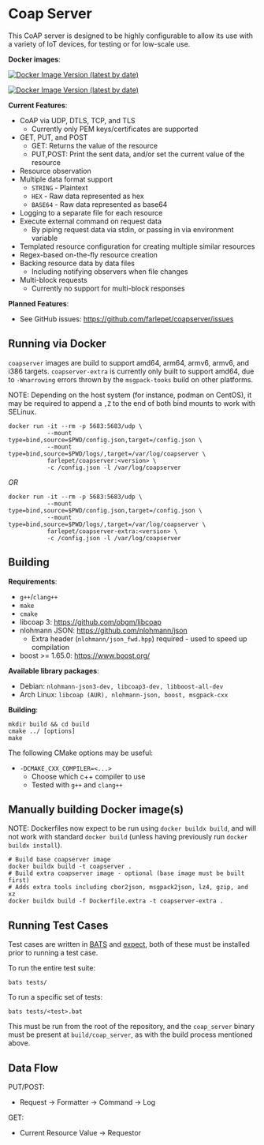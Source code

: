 Coap Server
===========

This CoAP server is designed to be highly configurable to allow its use with a
variety of IoT devices, for testing or for low-scale use.

__Docker images__:

[![Docker Image Version (latest by date)](https://img.shields.io/docker/v/farlepet/coapserver?label=coapserver)](https://hub.docker.com/r/farlepet/coapserver)

[![Docker Image Version (latest by date)](https://img.shields.io/docker/v/farlepet/coapserver-extra?label=coapserver-extra)](https://hub.docker.com/r/farlepet/coapserver-extra)

__Current Features__:
 - CoAP via UDP, DTLS, TCP, and TLS
    - Currently only PEM keys/certificates are supported
 - GET, PUT, and POST
    - GET: Returns the value of the resource
    - PUT,POST: Print the sent data, and/or set the current value of the resource
 - Resource observation
 - Multiple data format support
    - `STRING`  - Plaintext
    - `HEX`     - Raw data represented as hex
    - `BASE64`  - Raw data represented as base64
 - Logging to a separate file for each resource
 - Execute external command on request data
   - By piping request data via stdin, or passing in via environment variable
 - Templated resource configuration for creating multiple similar resources
 - Regex-based on-the-fly resource creation
 - Backing resource data by data files
   - Including notifying observers when file changes
 - Multi-block requests
    - Currently no support for multi-block responses

__Planned Features__:
 - See GitHub issues: https://github.com/farlepet/coapserver/issues


Running via Docker
------------------

`coapserver` images are build to support amd64, arm64, armv6, armv6, and i386
targets. `coapserver-extra` is currently only built to support amd64, due to
`-Wnarrowing` errors thrown by the `msgpack-tooks` build on other platforms.

NOTE: Depending on the host system (for instance, podman on CentOS), it may be
required to append a `,Z` to the end of both bind mounts to work with SELinux.

    docker run -it --rm -p 5683:5683/udp \
               --mount type=bind,source=$PWD/config.json,target=/config.json \
               --mount type=bind,source=$PWD/logs/,target=/var/log/coapserver \
               farlepet/coapserver:<version> \
               -c /config.json -l /var/log/coapserver

_OR_

    docker run -it --rm -p 5683:5683/udp \
               --mount type=bind,source=$PWD/config.json,target=/config.json \
               --mount type=bind,source=$PWD/logs/,target=/var/log/coapserver \
               farlepet/coapserver-extra:<version> \
               -c /config.json -l /var/log/coapserver


Building
--------

__Requirements__:
 - `g++`/`clang++`
 - `make`
 - `cmake`
 - libcoap 3: https://github.com/obgm/libcoap
 - nlohmann JSON: https://github.com/nlohmann/json
   - Extra header (`nlohmann/json_fwd.hpp`) required - used to speed up compilation
 - boost >= 1.65.0: https://www.boost.org/

__Available library packages__:
 - Debian: `nlohmann-json3-dev, libcoap3-dev, libboost-all-dev`
 - Arch Linux: `libcoap (AUR), nlohmann-json, boost, msgpack-cxx`

__Building__:

    mkdir build && cd build
    cmake ../ [options]
    make

The following CMake options may be useful:
 - `-DCMAKE_CXX_COMPILER=<...>`
   - Choose which c++ compiler to use
   - Tested with `g++` and `clang++`


Manually building Docker image(s)
------

NOTE: Dockerfiles now expect to be run using `docker buildx build`, and will not
work with standard `docker build` (unless having previously run `docker buildx install`).

    # Build base coapserver image
    docker buildx build -t coapserver .
    # Build extra coapserver image - optional (base image must be built first)
    # Adds extra tools including cbor2json, msgpack2json, lz4, gzip, and xz
    docker buildx build -f Dockerfile.extra -t coapserver-extra .


Running Test Cases
------------------

Test cases are written in [BATS](https://github.com/bats-core/bats-core) and
[expect](https://core.tcl-lang.org/expect/index), both of these must be installed
prior to running a test case.

To run the entire test suite:

    bats tests/

To run a specific set of tests:

    bats tests/<test>.bat

This must be run from the root of the repository, and the `coap_server` binary
must be present at `build/coap_server`, as with the build process mentioned
above.


Data Flow
---------

PUT/POST:
 - Request -> Formatter -> Command -> Log

GET:
 - Current Resource Value -> Requestor

